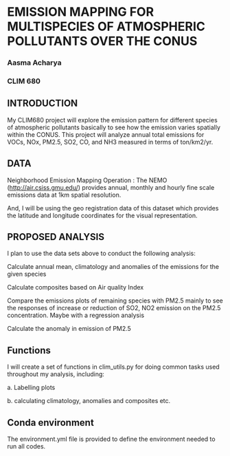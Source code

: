 # EMISSION MAPPING FOR MULTISPECIES OF ATMOSPHERIC POLLUTANTS OVER THE CONUS

### Aasma Acharya
### CLIM 680

## INTRODUCTION
My CLIM680 project will explore the emission pattern for different species of atmospheric pollutants basically to see how the emission varies spatially within the CONUS. This project will analyze annual total emissions for VOCs, NOx, PM2.5, SO2, CO, and NH3 measured in terms of ton/km2/yr.


## DATA
Neighborhood Emission Mapping Operation : The NEMO (http://air.csiss.gmu.edu/) provides  annual, monthly and hourly
fine scale emissions data at 1km spatial resolution.

And, I will be using the geo registration data of this dataset which provides the  latitude and longitude coordinates for the visual representation. 


## PROPOSED ANALYSIS
I plan to use the data sets above to conduct the following analysis:

Calculate annual mean, climatology and anomalies of the emissions for the given species

Calculate composites based on Air quality Index

Compare the emissions plots of remaining species with PM2.5 mainly to see the responses of increase or reduction of SO2, NO2 emission on the PM2.5 concentration. Maybe with a regression analysis

Calculate the anomaly in emission of PM2.5


## Functions
I will create a set of functions in clim_utils.py for doing common tasks used throughout my analysis, including:

a. Labelling plots

b. calculating climatology, anomalies and composites etc.



## Conda environment
  The environment.yml file is provided to define the environment needed to run all codes.
 

                      

